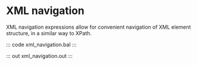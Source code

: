 # XML navigation 

XML navigation expressions allow for convenient navigation of XML 
element structure, in a similar way to XPath.

::: code xml_navigation.bal :::

::: out xml_navigation.out :::